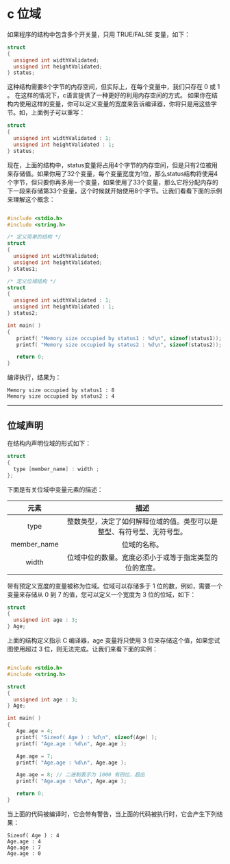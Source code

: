 # c 位域

如果程序的结构中包含多个开关量，只用 TRUE/FALSE 变量，如下：

```c
struct
{
  unsigned int widthValidated;
  unsigned int heightValidated;
} status;
```

这种结构需要8个字节的内存空间，但实际上，在每个变量中，我们只存在 0 或 1 。
在这样的情况下，c语言提供了一种更好的利用内存空间的方式。
如果你在结构内使用这样的变量，你可以定义变量的宽度来告诉编译器，你将只是用这些字节。如，上面例子可以重写：

```c
struct
{
  unsigned int widthValidated : 1;
  unsigned int heightValidated : 1;
} status;
```

现在，上面的结构中，status变量将占用4个字节的内存空间，但是只有2位被用来存储值。如果你用了32个变量，每个变量宽度为1位，那么status结构将使用4个字节，但只要你再多用一个变量，如果使用了33个变量，那么它将分配内存的下一段来存储第33个变量，这个时候就开始使用8个字节。让我们看看下面的示例来理解这个概念：

```c

#include <stdio.h>
#include <string.h>

/* 定义简单的结构 */
struct
{
  unsigned int widthValidated;
  unsigned int heightValidated;
} status1;

/* 定义位域结构 */
struct
{
  unsigned int widthValidated : 1;
  unsigned int heightValidated : 1;
} status2;

int main( )
{
   printf( "Memory size occupied by status1 : %d\n", sizeof(status1));
   printf( "Memory size occupied by status2 : %d\n", sizeof(status2));

   return 0;
}
```

编译执行，结果为：

```
Memory size occupied by status1 : 8
Memory size occupied by status2 : 4
```

---

## 位域声明

在结构内声明位域的形式如下：

```c
struct
{
  type [member_name] : width ;
};
```

下面是有关位域中变量元素的描述：

| 元素 | 描述 |
|:----:|:----:|
| type | 整数类型，决定了如何解释位域的值。类型可以是整型、有符号型、无符号型。 |
| member_name | 位域的名称。 |
| width | 位域中位的数量。宽度必须小于或等于指定类型的位的宽度。 |

带有预定义宽度的变量被称为位域。位域可以存储多于 1 位的数，例如，需要一个变量来存储从 0 到 7 的值，您可以定义一个宽度为 3 位的位域，如下：

```c
struct
{
  unsigned int age : 3;
} Age;
```

上面的结构定义指示 C 编译器，age 变量将只使用 3 位来存储这个值，如果您试图使用超过 3 位，则无法完成。让我们来看下面的实例：

```c

#include <stdio.h>
#include <string.h>

struct
{
  unsigned int age : 3;
} Age;

int main( )
{
   Age.age = 4;
   printf( "Sizeof( Age ) : %d\n", sizeof(Age) );
   printf( "Age.age : %d\n", Age.age );

   Age.age = 7;
   printf( "Age.age : %d\n", Age.age );

   Age.age = 8; // 二进制表示为 1000 有四位，超出
   printf( "Age.age : %d\n", Age.age );

   return 0;
}
```

当上面的代码被编译时，它会带有警告，当上面的代码被执行时，它会产生下列结果：

```
Sizeof( Age ) : 4
Age.age : 4
Age.age : 7
Age.age : 0
```




























